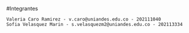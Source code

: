 #Integrantes

    Valeria Caro Ramirez - v.caro@uniandes.edu.co - 202111040
    Sofia Velasquez Marin - s.velasquezm2@uniandes.edu.co - 202113334



